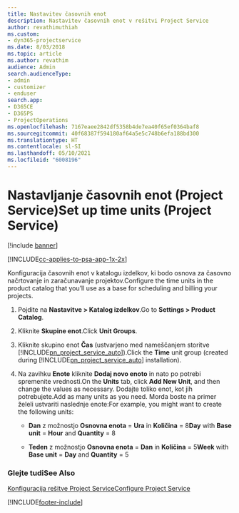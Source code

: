 ```yaml
---
title: Nastavitev časovnih enot
description: Nastavitev časovnih enot v rešitvi Project Service
author: revathimuthiah
ms.custom:
- dyn365-projectservice
ms.date: 8/03/2018
ms.topic: article
ms.author: revathim
audience: Admin
search.audienceType:
- admin
- customizer
- enduser
search.app:
- D365CE
- D365PS
- ProjectOperations
ms.openlocfilehash: 7167eaee2842df5358b4de7ea40f65ef0364baf8
ms.sourcegitcommit: 40f68387f594180af64a5e5c748b6efa188bd300
ms.translationtype: HT
ms.contentlocale: sl-SI
ms.lasthandoff: 05/10/2021
ms.locfileid: "6008196"
---
```

# <a name="set-up-time-units-project-service"></a><span data-ttu-id="241d5-103">Nastavljanje časovnih enot (Project Service)</span><span class="sxs-lookup"><span data-stu-id="241d5-103">Set up time units (Project Service)</span></span>

[!include [banner](../includes/psa-now-project-operations.md)]

[!INCLUDE[cc-applies-to-psa-app-1x-2x](../includes/cc-applies-to-psa-app-1x-2x.md)]

<span data-ttu-id="241d5-104">Konfiguracija časovnih enot v katalogu izdelkov, ki bodo osnova za časovno načrtovanje in zaračunavanje projektov.</span><span class="sxs-lookup"><span data-stu-id="241d5-104">Configure the time units in the product catalog that you’ll use as a base for scheduling and billing your projects.</span></span>  
  
1. <span data-ttu-id="241d5-105">Pojdite na **Nastavitve > Katalog izdelkov**.</span><span class="sxs-lookup"><span data-stu-id="241d5-105">Go to **Settings > Product Catalog**.</span></span>  
  
2. <span data-ttu-id="241d5-106">Kliknite **Skupine enot**.</span><span class="sxs-lookup"><span data-stu-id="241d5-106">Click **Unit Groups**.</span></span>  
  
3. <span data-ttu-id="241d5-107">Kliknite skupino enot **Čas** (ustvarjeno med nameščanjem storitve [!INCLUDE[pn_project_service_auto](../includes/pn-project-service-auto.md)]).</span><span class="sxs-lookup"><span data-stu-id="241d5-107">Click the **Time** unit group (created during [!INCLUDE[pn_project_service_auto](../includes/pn-project-service-auto.md)] installation).</span></span>  
  
4. <span data-ttu-id="241d5-108">Na zavihku **Enote** kliknite **Dodaj novo enoto** in nato po potrebi spremenite vrednosti.</span><span class="sxs-lookup"><span data-stu-id="241d5-108">On the **Units** tab, click **Add New Unit**, and then change the values as necessary.</span></span> <span data-ttu-id="241d5-109">Dodajte toliko enot, kot jih potrebujete.</span><span class="sxs-lookup"><span data-stu-id="241d5-109">Add as many units as you need.</span></span> <span data-ttu-id="241d5-110">Morda boste na primer želeli ustvariti naslednje enote:</span><span class="sxs-lookup"><span data-stu-id="241d5-110">For example, you might want to create the following units:</span></span>  
  
   - <span data-ttu-id="241d5-111">**Dan** z možnostjo **Osnovna enota** = **Ura** in **Količina** = 8</span><span class="sxs-lookup"><span data-stu-id="241d5-111">**Day** with **Base unit** = **Hour** and **Quantity** = 8</span></span>  
  
   - <span data-ttu-id="241d5-112">**Teden** z možnostjo **Osnovna enota** = **Dan** in **Količina** = 5</span><span class="sxs-lookup"><span data-stu-id="241d5-112">**Week** with **Base unit** = **Day** and **Quantity** = 5</span></span>  
  
### <a name="see-also"></a><span data-ttu-id="241d5-113">Glejte tudi</span><span class="sxs-lookup"><span data-stu-id="241d5-113">See Also</span></span>  
 [<span data-ttu-id="241d5-114">Konfiguracija rešitve Project Service</span><span class="sxs-lookup"><span data-stu-id="241d5-114">Configure Project Service</span></span>](../psa/configure.md)


[!INCLUDE[footer-include](../includes/footer-banner.md)]
